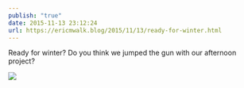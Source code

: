 ```yaml
---
publish: "true"
date: 2015-11-13 23:12:24
url: https://ericmwalk.blog/2015/11/13/ready-for-winter.html
---
```


Ready for winter? Do you think we jumped the gun with our afternoon project?

![](https://ericmwalk.blog/uploads/2022/e5bab991ba.jpg)